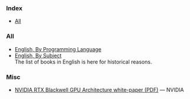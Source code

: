 ### Index

* [All](#all)

### All

* [English, By Programming Language](free-programming-books-langs.md)
* [English, By Subject](free-programming-books-subjects.md)  
  The list of books in English is here for historical reasons.

### Misc

* [NVIDIA RTX Blackwell GPU Architecture white-paper (PDF)](
  https://images.nvidia.com/aem-dam/Solutions/geforce/blackwell/nvidia-rtx-blackwell-gpu-architecture.pdf
) — NVIDIA
